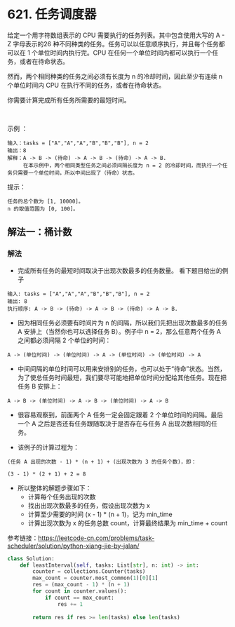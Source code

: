 # 621. 任务调度器

给定一个用字符数组表示的 CPU 需要执行的任务列表。其中包含使用大写的 A - Z 字母表示的26 种不同种类的任务。任务可以以任意顺序执行，并且每个任务都可以在 1 个单位时间内执行完。CPU 在任何一个单位时间内都可以执行一个任务，或者在待命状态。

然而，两个相同种类的任务之间必须有长度为 n 的冷却时间，因此至少有连续 n 个单位时间内 CPU 在执行不同的任务，或者在待命状态。

你需要计算完成所有任务所需要的最短时间。

 

示例 ：
```
输入：tasks = ["A","A","A","B","B","B"], n = 2
输出：8
解释：A -> B -> (待命) -> A -> B -> (待命) -> A -> B.
     在本示例中，两个相同类型任务之间必须间隔长度为 n = 2 的冷却时间，而执行一个任务只需要一个单位时间，所以中间出现了（待命）状态。 
```

提示：
```
任务的总个数为 [1, 10000]。
n 的取值范围为 [0, 100]。
```

## 解法一：桶计数
### 解法
- 完成所有任务的最短时间取决于出现次数最多的任务数量。
看下题目给出的例子
```
输入: tasks = ["A","A","A","B","B","B"], n = 2
输出: 8
执行顺序: A -> B -> (待命) -> A -> B -> (待命) -> A -> B.
```
- 因为相同任务必须要有时间片为 n 的间隔，所以我们先把出现次数最多的任务 A 安排上（当然你也可以选择任务 B）。例子中 n = 2，那么任意两个任务 A 之间都必须间隔 2 个单位的时间：
```
A -> (单位时间) -> (单位时间) -> A -> (单位时间) -> (单位时间) -> A
```
- 中间间隔的单位时间可以用来安排别的任务，也可以处于“待命”状态。当然，为了使总任务时间最短，我们要尽可能地把单位时间分配给其他任务。现在把任务 B 安排上：
```
A -> B -> (单位时间) -> A -> B -> (单位时间) -> A -> B
```
- 很容易观察到，前面两个 A 任务一定会固定跟着 2 个单位时间的间隔。最后一个 A 之后是否还有任务跟随取决于是否存在与任务 A 出现次数相同的任务。

- 该例子的计算过程为：
```
(任务 A 出现的次数 - 1) * (n + 1) + (出现次数为 3 的任务个数)，即：

(3 - 1) * (2 + 1) + 2 = 8
```
- 所以整体的解题步骤如下：
  - 计算每个任务出现的次数
  - 找出出现次数最多的任务，假设出现次数为 x
  - 计算至少需要的时间 (x - 1) * (n + 1)，记为 min_time
  - 计算出现次数为 x 的任务总数 count，计算最终结果为 min_time + count

参考链接：https://leetcode-cn.com/problems/task-scheduler/solution/python-xiang-jie-by-jalan/

```python
class Solution:
    def leastInterval(self, tasks: List[str], n: int) -> int:
        counter = collections.Counter(tasks)
        max_count = counter.most_common(1)[0][1]
        res = (max_count - 1) * (n + 1)
        for count in counter.values():
            if count == max_count:
                res += 1
        
        return res if res >= len(tasks) else len(tasks)
```